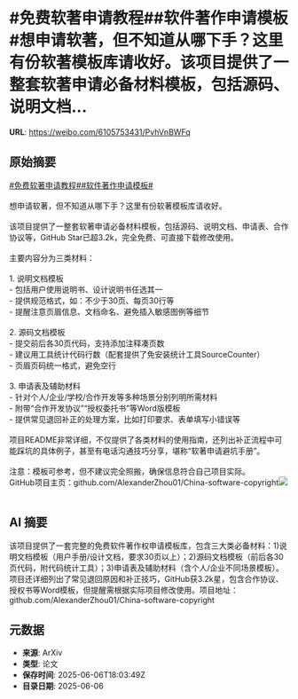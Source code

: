 # #免费软著申请教程##软件著作申请模板#想申请软著，但不知道从哪下手？这里有份软著模板库请收好。该项目提供了一整套软著申请必备材料模板，包括源码、说明文档...

**URL**: https://weibo.com/6105753431/PvhVnBWFq

## 原始摘要

<a href="https://m.weibo.cn/search?containerid=231522type%3D1%26t%3D10%26q%3D%23%E5%85%8D%E8%B4%B9%E8%BD%AF%E8%91%97%E7%94%B3%E8%AF%B7%E6%95%99%E7%A8%8B%23&amp;extparam=%23%E5%85%8D%E8%B4%B9%E8%BD%AF%E8%91%97%E7%94%B3%E8%AF%B7%E6%95%99%E7%A8%8B%23" data-hide=""><span class="surl-text">#免费软著申请教程#</span></a><a href="https://m.weibo.cn/search?containerid=231522type%3D1%26t%3D10%26q%3D%23%E8%BD%AF%E4%BB%B6%E8%91%97%E4%BD%9C%E7%94%B3%E8%AF%B7%E6%A8%A1%E6%9D%BF%23&amp;extparam=%23%E8%BD%AF%E4%BB%B6%E8%91%97%E4%BD%9C%E7%94%B3%E8%AF%B7%E6%A8%A1%E6%9D%BF%23" data-hide=""><span class="surl-text">#软件著作申请模板#</span></a><br><br>想申请软著，但不知道从哪下手？这里有份软著模板库请收好。<br><br>该项目提供了一整套软著申请必备材料模板，包括源码、说明文档、申请表、合作协议等，GitHub Star已超3.2k，完全免费、可直接下载修改使用。<br><br>主要内容分为三类材料：<br><br>1. 说明文档模板<br>    - 包括用户使用说明书、设计说明书任选其一<br>    - 提供规范格式，如：不少于30页、每页30行等<br>    - 提醒注意页眉信息、文档命名、避免插入敏感图例等细节<br>        <br>2. 源码文档模板<br>    - 提交前后各30页代码，支持添加注释凑页数<br>    - 建议用工具统计代码行数（配套提供了免安装统计工具SourceCounter）<br>    - 页眉页码统一格式，避免空行<br>        <br>3. 申请表及辅助材料<br>    - 针对个人/企业/学校/合作开发等多种场景分别列明所需材料<br>    - 附带“合作开发协议”“授权委托书”等Word版模板<br>    - 提供常见退回补正的处理方案，比如打印要求、表单填写小错误等<br>        <br>项目README非常详细，不仅提供了各类材料的使用指南，还列出补正流程中可能踩坑的具体例子，甚至有电话沟通技巧分享，堪称“软著申请避坑手册”。<br><br>注意：模板可参考，但不建议完全照搬，确保信息符合自己项目实际。<br>GitHub项目主页：github.com/AlexanderZhou01/China-software-copyright<img style="" src="https://tvax2.sinaimg.cn/large/006Fd7o3gy1i25ocmlle8j312o12aazi.jpg" referrerpolicy="no-referrer"><br><br>

## AI 摘要

该项目提供了一套完整的免费软件著作权申请模板库，包含三大类必备材料：1)说明文档模板（用户手册/设计文档，要求30页以上）；2)源码文档模板（前后各30页代码，附代码统计工具）；3)申请表及辅助材料（含个人/企业不同场景模板）。项目还详细列出了常见退回原因和补正技巧，GitHub获3.2k星，包含合作协议、授权书等Word模板，但提醒需根据实际项目修改使用。项目地址：github.com/AlexanderZhou01/China-software-copyright

## 元数据

- **来源**: ArXiv
- **类型**: 论文
- **保存时间**: 2025-06-06T18:03:49Z
- **目录日期**: 2025-06-06
